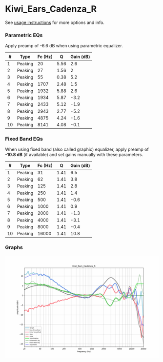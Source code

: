 # Kiwi_Ears_Cadenza_R
See [usage instructions](https://github.com/jaakkopasanen/AutoEq#usage) for more options and info.

### Parametric EQs
Apply preamp of -6.6 dB when using parametric equalizer.

|   # | Type    |   Fc (Hz) |    Q |   Gain (dB) |
|-----|---------|-----------|------|-------------|
|   1 | Peaking |        20 | 5.56 |         2.6 |
|   2 | Peaking |        27 | 1.56 |         2   |
|   3 | Peaking |        55 | 0.38 |         5.2 |
|   4 | Peaking |      1707 | 2.48 |         1.5 |
|   5 | Peaking |      1932 | 5.88 |         2.6 |
|   6 | Peaking |      1934 | 5.87 |        -3.2 |
|   7 | Peaking |      2433 | 5.12 |        -1.9 |
|   8 | Peaking |      2943 | 2.77 |        -5.2 |
|   9 | Peaking |      4875 | 4.24 |        -1.6 |
|  10 | Peaking |      8141 | 4.08 |        -0.1 |

### Fixed Band EQs
When using fixed band (also called graphic) equalizer, apply preamp of **-10.8 dB** (if available) and set gains manually with these parameters.

|   # | Type    |   Fc (Hz) |    Q |   Gain (dB) |
|-----|---------|-----------|------|-------------|
|   1 | Peaking |        31 | 1.41 |         6.5 |
|   2 | Peaking |        62 | 1.41 |         3.8 |
|   3 | Peaking |       125 | 1.41 |         2.8 |
|   4 | Peaking |       250 | 1.41 |         1.4 |
|   5 | Peaking |       500 | 1.41 |        -0.6 |
|   6 | Peaking |      1000 | 1.41 |         0.9 |
|   7 | Peaking |      2000 | 1.41 |        -1.3 |
|   8 | Peaking |      4000 | 1.41 |        -3.1 |
|   9 | Peaking |      8000 | 1.41 |        -0.4 |
|  10 | Peaking |     16000 | 1.41 |        10.8 |

### Graphs
![](./Kiwi_Ears_Cadenza_R.png)
